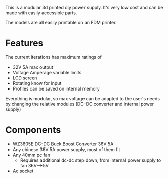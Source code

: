 This is a modular 3d printed diy power supply. It's very low cost and can be made with easily accessible parts.

The models are all easily printable on an FDM printer.

# Features

The current iterations has maximum ratings of
- 32V 5A max output
- Voltage Amperage variable limits
- LCD screen
- Rotating know for input
- Profiles can be saved on internal memory

Everything is modular, so max voltage can be adapted to the user's needs by changing the relative modules (DC-DC converter and internal power supply)

# Components

- WZ3605E DC-DC Buck Boost Converter 36V 5A
- Any chinese 36V 5A power supply, most of them fit
- Any 40mm pc fan
	- Requires additional dc-dc step down, from internal power supply to fan 36V-->5V
- Ac socket
